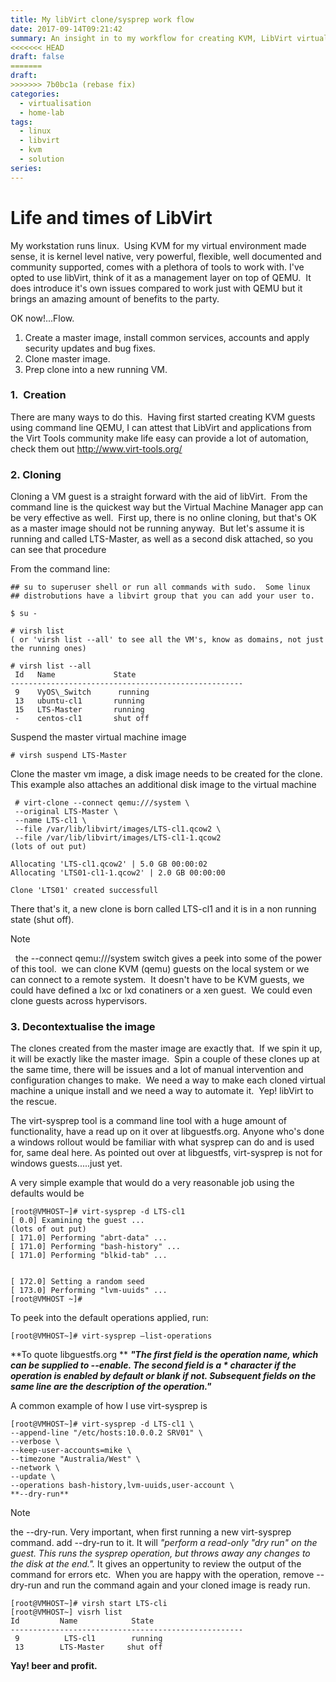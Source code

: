 ```yaml
---
title: My libVirt clone/sysprep work flow
date: 2017-09-14T09:21:42
summary: An insight in to my workflow for creating KVM, LibVirt virtual machines on my Linux Workstation. Using KVM for my virtual environment makes sense, it is kernel level native, very powerful, flexible, well documented and community supported.
<<<<<<< HEAD
draft: false
=======
draft:
>>>>>>> 7b0bc1a (rebase fix)
categories:
  - virtualisation
  - home-lab
tags:
  - linux
  - libvirt
  - kvm
  - solution
series:
---
```

# Life and times of LibVirt
My workstation runs linux.  Using KVM for my virtual environment made sense, it is kernel level native, very powerful, flexible, well documented and community supported, comes with a plethora of tools to work with. I've opted to use libVirt, think of it as a management layer on top of QEMU.  It does introduce it's own issues compared to work just with QEMU but it brings an amazing amount of benefits to the party.

OK now!...Flow.
1. Create a master image, install common services, accounts and apply security updates and bug fixes.
2. Clone master image.
3. Prep clone into a new running VM.


### 1.  Creation
There are many ways to do this.  Having first started creating KVM guests using command line QEMU, I can attest that LibVirt and applications from the Virt Tools community make life easy can provide a lot of automation, check them out <http://www.virt-tools.org/>

### 2. Cloning
Cloning a VM guest is a straight forward with the aid of libVirt.  From the command line is the quickest way but the Virtual Machine Manager app can be very effective as well.  First up, there is no online cloning, but that's OK as a master image should not be running anyway.  But let's assume it is running and called LTS-Master, as well as a second disk attached, so you can see that procedure

From the command line:
```
## su to superuser shell or run all commands with sudo.  Some linux 
## distrobutions have a libvirt group that you can add your user to.

$ su -

# virsh list
( or 'virsh list --all' to see all the VM's, know as domains, not just the running ones)

# virsh list --all
 Id   Name             State
----------------------------------------------------
 9    VyOS\_Switch      running
 13   ubuntu-cl1       running
 15   LTS-Master       running
 -    centos-cl1       shut off
```
Suspend the master virtual machine image

```
# virsh suspend LTS-Master
```

Clone the master vm image, a disk image needs to be created for the clone.  This example also attaches an additional disk image to the virtual machine

```
 # virt-clone --connect qemu:///system \
 --original LTS-Master \
 --name LTS-cl1 \
 --file /var/lib/libvirt/images/LTS-cl1.qcow2 \
 --file /var/lib/libvirt/images/LTS-cl1-1.qcow2
(lots of out put)

Allocating 'LTS-cl1.qcow2' | 5.0 GB 00:00:02 
Allocating 'LTS01-cl1-1.qcow2' | 2.0 GB 00:00:00

Clone 'LTS01' created successfull
```

There that's it, a new clone is born called LTS-cl1 and it is in a non running state (shut off).

> [!NOTE]
>   the --connect qemu:///system switch gives a peek into some of the power of this tool.  we can clone KVM (qemu) guests on the local system or we can connect to a remote system.  It doesn't have to be KVM guests, we could have defined a lxc or lxd conatiners or a xen guest.  We could even clone guests across hypervisors.

### 3. Decontextualise the image
The clones created from the master image are exactly that.  If we spin it up, it will be exactly like the master image.  Spin a couple of these clones up at the same time, there will be issues and a lot of manual intervention and configuration changes to make.  We need a way to make each cloned virtual machine a unique install and we need a way to automate it.  Yep! libVirt to the rescue.

The virt-sysprep tool is a command line tool with a huge amount of functionality, have a read up on it over at libguestfs.org. Anyone who's done a windows rollout would be familiar with what sysprep can do and is used for, same deal here. As pointed out over at libguestfs, virt-sysprep is not for windows guests.....just yet.

A very simple example that would do a very reasonable job using the defaults would be

```
[root@VMHOST~]# virt-sysprep -d LTS-cl1
[ 0.0] Examining the guest ...
(lots of out put)
[ 171.0] Performing "abrt-data" ...
[ 171.0] Performing "bash-history" ...
[ 171.0] Performing "blkid-tab" ...


[ 172.0] Setting a random seed
[ 173.0] Performing "lvm-uuids" ...
[root@VMHOST ~]#

```

To peek into the default operations applied, run:

```
[root@VMHOST~]# virt-sysprep –list-operations
```

**To quote libguestfs.org **
***"The first field is the operation name, which can be supplied to --enable. The second field is a * character if the operation is enabled by default or blank if not. Subsequent fields on the same line are the description of the operation."***

A common example of how I use virt-sysprep is

```
[root@VMHOST~]# virt-sysprep -d LTS-cl1 \
--append-line "/etc/hosts:10.0.0.2 SRV01" \
--verbose \
--keep-user-accounts=mike \
--timezone "Australia/West" \
--network \
--update \
--operations bash-history,lvm-uuids,user-account \
**--dry-run**
```

> [!Note]
>  the --dry-run. Very important, when first running a new virt-sysprep command. add --dry-run to it. It will *"perform a read-only "dry run" on the guest. This runs the sysprep operation, but throws away any changes to the disk at the end.".* It gives an oppertunity to review the output of the command for errors etc.  When you are happy with the operation, remove --dry-run and run the command again and your cloned image is ready run.

```
[root@VMHOST~]# virsh start LTS-cli
[root@VMHOST~] visrh list
Id         Name            State
----------------------------------------------------
 9          LTS-cl1        running
 13        LTS-Master     shut off
```

**Yay! beer and profit.**